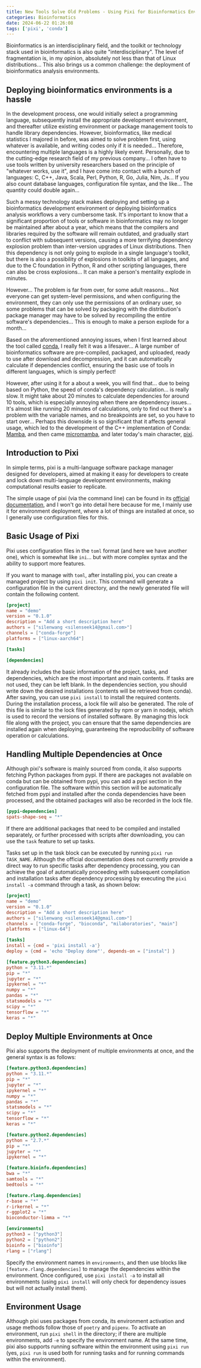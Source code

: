 ```yaml
---
title: New Tools Solve Old Problems - Using Pixi for Bioinformatics Environment Configuration
categories: Bioinformatics
date: 2024-06-22 01:26:08
tags: ['pixi', 'conda']
---
```


Bioinformatics is an interdisciplinary field, and the toolkit or technology stack used in bioinformatics is also quite "interdisciplinary". The level of fragmentation is, in my opinion, absolutely not less than that of Linux distributions... This also brings us a common challenge: the deployment of bioinformatics analysis environments.

<!-- more -->

## Deploying bioinformatics environments is a hassle

In the development process, one would initially select a programming language, subsequently install the appropriate development environment, and thereafter utilize existing environment or package management tools to handle library dependencies.
However, bioinformatics, like medical statistics I majored in before, was aimed to solve problem first, using whatever is available, and writing codes only if it is needed... Therefore, encountering multiple languages is a highly likely event. Personally, due to the cutting-edge research field of my previous company... I often have to use tools written by university researchers based on the principle of "whatever works, use it", and I have come into contact with a bunch of languages: C, C++, Java, Scala, Perl, Python, R, Go, Julia, Nim, Js... If you also count database languages, configuration file syntax, and the like... The quantity could double again...

Such a messy technology stack makes deploying and setting up a bioinformatics development environment or deploying bioinformatics analysis workflows a very cumbersome task. It's important to know that a significant proportion of tools or software in bioinformatics may no longer be maintained after about a year, which means that the compilers and libraries required by the software will remain outdated, and gradually start to conflict with subsequent versions, causing a more terrifying dependency explosion problem than inter-version upgrades of Linux distributions. Then this dependency is not only going to explode in a single language's toolkit, but there is also a possibility of explosions in toolkits of all languages, and due to the C foundation in Python, R and other scripting languages, there can also be cross explosions... It can make a person's mentality explode in minutes.

However... The problem is far from over, for some adult reasons... Not everyone can get system-level permissions, and when configuring the environment, they can only use the permissions of an ordinary user, so some problems that can be solved by packaging with the distribution's package manager may have to be solved by recompiling the entire software's dependencies... This is enough to make a person explode for a month...

Based on the aforementioned annoying issues, when I first learned about the tool called [conda](https://anaconda.org/), I really felt it was a lifesaver... A large number of bioinformatics software are pre-compiled, packaged, and uploaded, ready to use after download and decompression, and it can automatically calculate if dependencies conflict, ensuring the basic use of tools in different languages, which is simply perfect!

However, after using it for a about a week, you will find that... due to being based on Python, the speed of conda's dependency calculation... is really slow. It might take about 20 minutes to calculate dependencies for around 10 tools, which is especially annoying when there are dependency issues... It's almost like running 20 minutes of calculations, only to find out there's a problem with the variable names, and no breakpoints are set, so you have to start over... Perhaps this downside is so significant that it affects general usage, which led to the development of the C++ implementation of Conda: [Mamba](https://mamba.readthedocs.io/en/latest/user_guide/mamba.html), and then came [micromamba](https://mamba.readthedocs.io/en/latest/user_guide/micromamba.html), and later today's main character, [pixi](https://pixi.sh/latest/).

## Introduction to Pixi

In simple terms, pixi is a multi-language software package manager designed for developers, aimed at making it easy for developers to create and lock down multi-language development environments, making computational results easier to replicate.

The simple usage of pixi (via the command line) can be found in its [official documentation](https://pixi.sh/latest/), and I won't go into detail here because for me, I mainly use it for environment deployment, where a lot of things are installed at once, so I generally use configuration files for this.

## Basic Usage of Pixi

Pixi uses configuration files in the `toml` format (and here we have another one), which is somewhat like `ini`... but with more complex syntax and the ability to support more features.

If you want to manage with `toml`, after installing pixi, you can create a managed project by using `pixi init`. This command will generate a configuration file in the current directory, and the newly generated file will contain the following content.


```toml
[project]
name = "demo"
version = "0.1.0"
description = "Add a short description here"
authors = ["silenwang <silenseek14@gmail.com>"]
channels = ["conda-forge"]
platforms = ["linux-aarch64"]

[tasks]

[dependencies]
```

It already includes the basic information of the project, tasks, and dependencies, which are the most important and main contents. If tasks are not used, they can be left blank. In the dependencies section, you should write down the desired installations (contents will be retrieved from conda). After saving, you can use `pixi install` to install the required contents. During the installation process, a lock file will also be generated. The role of this file is similar to the lock files generated by npm or yarn in nodejs, which is used to record the versions of installed software. By managing this lock file along with the project, you can ensure that the same dependencies are installed again when deploying, guaranteeing the reproducibility of software operation or calculations.

## Handling Multiple Dependencies at Once

Although pixi's software is mainly sourced from conda, it also supports fetching Python packages from pypi. If there are packages not available on conda but can be obtained from pypi, you can add a pypi section in the configuration file. The software within this section will be automatically fetched from pypi and installed after the conda dependencies have been processed, and the obtained packages will also be recorded in the lock file.


```toml
[pypi-dependencies]
spats-shape-seq = "*"
```

If there are additional packages that need to be compiled and installed separately, or further processed with scripts after downloading, you can use the `task` feature to set up tasks.

Tasks set up in the task block can be executed by running `pixi run TASK_NAME`. Although the official documentation does not currently provide a direct way to run specific tasks after dependency processing, you can achieve the goal of automatically proceeding with subsequent compilation and installation tasks after dependency processing by executing the `pixi install -a` command through a task, as shown below:


```toml
[project]
name = "demo"
version = "0.1.0"
description = "Add a short description here"
authors = ["silenwang <silenseek14@gmail.com>"]
channels = ["conda-forge", "bioconda", "milaboratories", "main"]
platforms = ["linux-64"]

[tasks]
install = {cmd = 'pixi install -a'}
deploy = {cmd = 'echo "Deploy done"', depends-on = ["instal"] }

[feature.python3.dependencies]
python = "3.11.*"
pip = "*"
jupyter = "*"
ipykernel = "*"
numpy = "*"
pandas = "*"
statsmodels = "*"
scipy = "*"
tensorflow = "*"
keras = "*"
```

## Deploy Multiple Environments at Once

Pixi also supports the deployment of multiple environments at once, and the general syntax is as follows:


```toml
[feature.python3.dependencies]
python = "3.11.*"
pip = "*"
jupyter = "*"
ipykernel = "*"
numpy = "*"
pandas = "*"
statsmodels = "*"
scipy = "*"
tensorflow = "*"
keras = "*"

[feature.python2.dependencies]
python = "2.7.*"
pip = "*"
jupyter = "*"
ipykernel = "*"

[feature.bioinfo.dependencies]
bwa = "*"
samtools = "*"
bedtools = "*"

[feature.rlang.dependencies]
r-base = "*"
r-irkernel = "*"
r-ggplot2 = "*"
bioconductor-limma = "*"

[environments]
python3 = ["python3"]
python2 = ["python2"]
bioinfo = ["bioinfo"]
rlang = ["rlang"]
```

Specify the environment names in `environments`, and then use blocks like `[feature.rlang.dependencies]` to manage the dependencies within the environment. Once configured, use `pixi install -a` to install all environments (using `pixi install` will only check for dependency issues but will not actually install them).

## Environment Usage

Although pixi uses packages from conda, its environment activation and usage methods follow those of `poetry` and `pipenv`. To activate an environment, run `pixi shell` in the directory; if there are multiple environments, add `-e` to specify the environment name. At the same time, pixi also supports running software within the environment using `pixi run` (yes, `pixi run` is used both for running tasks and for running commands within the environment).
